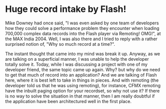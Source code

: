 # Huge record intake by Flash!

Mike Downey had once said, "I was even asked by one team of developers how they could solve a performance problem they encounter when loading 700,000 complex data records into the Flash player via Remoting! OMG!", at the MAX India 2004. Well, I was also there and I tried to reply with a rather surprised notion of, "Why so much record at a time?".

The instant thought that came into my mind was break it up. Anyway, as we are talking on a superficial manner, I was unable to help the developer totally solve it. Today, while I was discussing a project with one of my developer friend, the same topic came up again. Why? but why do we need to get that much of record into an application? And we are talking of Flash here, where it is best left to take in things in pieces. And with remoting (the developer told us that he was using remoting), for instance, CFMX remoting have the inbuilt paging option for your recordset, so why not use it? If there is no way to solve the situation in that manner, then I am really doubtful if the application have been architectured well in the first place.
